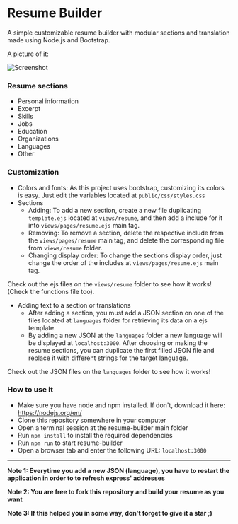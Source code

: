 # Resume Builder
A simple customizable resume builder with modular sections and translation made using Node.js and Bootstrap.

A picture of it:

![Screenshot](https://github.com/nickolasrm/resume/blob/main/screenshot.PNG)


### Resume sections
- Personal information
- Excerpt
- Skills
- Jobs
- Education
- Organizations
- Languages
- Other

### Customization
* Colors and fonts: As this project uses bootstrap, customizing its colors is easy. Just edit the variables located at `public/css/styles.css`
* Sections
    * Adding: To add a new section, create a new file duplicating `template.ejs` located at `views/resume`, and then add a include for it into `views/pages/resume.ejs` main tag.
    * Removing: To remove a section, delete the respective include from the `views/pages/resume` main tag, and delete the corresponding file from `views/resume` folder.
    * Changing display order: To change the sections display order, just change the order of the includes at `views/pages/resume.ejs` main tag.

Check out the ejs files on the `views/resume` folder to see how it works! (Check the functions file too).

* Adding text to a section or translations
    * After adding a section, you must add a JSON section on one of the files located at `languages` folder for retrieving its data on a ejs template.
    * By adding a new JSON at the `languages` folder a new language will be displayed at `localhost:3000`. After choosing or making the resume sections, you can duplicate the first filled JSON file and replace it with different strings for the target language.

Check out the JSON files on the `languages` folder to see how it works!

### How to use it
- Make sure you have node and npm installed. If don't, download it here: https://nodejs.org/en/
- Clone this repository somewhere in your computer
- Open a terminal session at the resume-builder main folder
- Run `npm install` to install the required dependencies
- Run `npm run` to start resume-builder
- Open a browser tab and enter the following URL: `localhost:3000`

<hr>
<b>Note 1: Everytime you add a new JSON (language), you have to restart the application in order to to refresh express' addresses</b>

<b>Note 2: You are free to fork this repository and build your resume as you want</b>

<b>Note 3: If this helped you in some way, don't forget to give it a star ;)</b>
